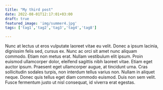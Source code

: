 ```yaml
---
title: "My third post"
date: 2022-08-01T12:17:01+03:00
draft: true
featured_image: 'img/summer4.jpg'
tags: ['tag1','tag2','tag3','tag4','tag8']

---
```


Nunc at lectus ut eros vulputate laoreet vitae eu velit. Donec a ipsum lacinia, dignissim felis sed, cursus ex. Nunc ac orci sit amet nunc aliquam commodo. Etiam non metus erat. Nullam vestibulum elit ipsum. Proin euismod ullamcorper dolor, eleifend sagittis nibh laoreet vitae. Etiam eget auctor ipsum. Praesent eget ullamcorper augue, at tincidunt urna. Cras sollicitudin sodales turpis, non interdum tellus varius non. Nullam in aliquet neque. Donec quis tellus eget diam commodo euismod. Duis non sem velit. Fusce fermentum justo ut nisl consequat, id viverra erat egestas.